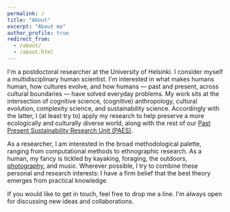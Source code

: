 ```yaml
---
permalink: /
title: "About"
excerpt: "About me"
author_profile: true
redirect_from: 
  - /about/
  - /about.html
---
```


I'm a postdoctoral researcher at the University of Helsinki. I consider myself a multidisciplinary human scientist. I'm interested in what makes humans human, how cultures evolve, and how humans — past and present, across cultural boundaries — have solved everyday problems. My work sits at the intersection of cognitive science, (cognitive) anthropology, cultural evolution, complexity science, and sustainability science. Accordingly with the latter, I (at least try to) apply my research to help preserve a more ecologically and culturally diverse world, along with the rest of our [Past Present Sustainability Research Unit (PAES)](https://researchportal.helsinki.fi/en/organisations/past-present-sustainability-paes). 



As a researcher, I am interested in the broad methodological palette, ranging from computational methods to ethnographic research. As a human, my fancy is tickled by kayaking, foraging, the outdoors, [photography](https://500px.com/p/roopekaaronen?view=photos), and music. Wherever possible, I try to combine these personal and research interests: I have a firm belief that the best theory emerges from practical knowledge.



If you would like to get in touch, feel free to drop me a line. I'm always open for discussing new ideas and collaborations.